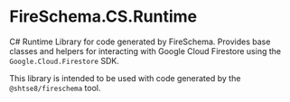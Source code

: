 # FireSchema.CS.Runtime

C# Runtime Library for code generated by FireSchema. Provides base classes and helpers for interacting with Google Cloud Firestore using the `Google.Cloud.Firestore` SDK.

This library is intended to be used with code generated by the `@shtse8/fireschema` tool.